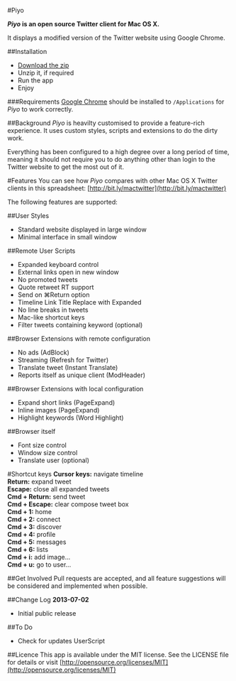 #Piyo

***Piyo* is an open source Twitter client for Mac OS X.**

It displays a modified version of the Twitter website using Google Chrome.

##Installation
- [Download the zip](https://github.com/gingerbeardman/Piyo/raw/master/Piyo.app.zip)
- Unzip it, if required
- Run the app
- Enjoy

###Requirements
[Google Chrome](http://www.google.com/chrome/) should be installed to `/Applications` for *Piyo* to work correctly.

##Background
*Piyo* is heavilty customised to provide a feature-rich experience. It uses custom styles, scripts and extensions to do the dirty work.

Everything has been configured to a high degree over a long period of time, meaning it should not require you to do anything other than login to the Twitter website to get the most out of it.

#Features
You can see how *Piyo* compares with other Mac OS X Twitter clients in this spreadsheet: [http://bit.ly/mactwitter](http://bit.ly/mactwitter)

The following features are supported:

##User Styles
- Standard website displayed in large window  
- Minimal interface in small window  

##Remote User Scripts
- Expanded keyboard control  
- External links open in new window  
- No promoted tweets  
- Quote retweet RT support  
- Send on ⌘Return option  
- Timeline Link Title Replace with Expanded  
- No line breaks in tweets  
- Mac-like shortcut keys  
- Filter tweets containing keyword (optional)  

##Browser Extensions with remote configuration
- No ads (AdBlock)  
- Streaming (Refresh for Twitter)  
- Translate tweet (Instant Translate)  
- Reports itself as unique client (ModHeader)  

##Browser Extensions with local configuration
- Expand short links (PageExpand)  
- Inline images (PageExpand)  
- Highlight keywords (Word Highlight)  

##Browser itself
- Font size control  
- Window size control  
- Translate user (optional)  

#Shortcut keys
**Cursor keys:** navigate timeline  
**Return:** expand tweet  
**Escape:** close all expanded tweets  
**Cmd + Return:** send tweet  
**Cmd + Escape:** clear compose tweet box  
**Cmd + 1:** home  
**Cmd + 2:** connect  
**Cmd + 3:** discover  
**Cmd + 4:** profile  
**Cmd + 5:** messages  
**Cmd + 6:** lists  
**Cmd + i:** add image...  
**Cmd + u:** go to user...  

##Get Involved
Pull requests are accepted, and all feature suggestions will be considered and implemented when possible.

##Change Log
**2013-07-02**  
- Initial public release

##To Do
- Check for updates UserScript  

##Licence
This app is available under the MIT license. See the LICENSE file for details or visit [http://opensource.org/licenses/MIT](http://opensource.org/licenses/MIT)